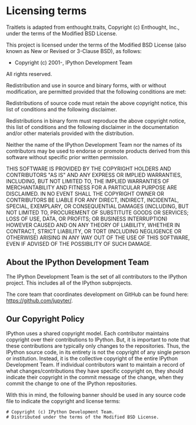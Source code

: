 # Licensing terms

Traitlets is adapted from enthought.traits, Copyright (c) Enthought, Inc., under the terms of the Modified BSD License.

This project is licensed under the terms of the Modified BSD License
(also known as New or Revised or 3-Clause BSD), as follows:

- Copyright (c) 2001-, IPython Development Team

All rights reserved.

Redistribution and use in source and binary forms, with or without modification, are permitted provided that the
following conditions are met:

Redistributions of source code must retain the above copyright notice, this list of conditions and the following
disclaimer.

Redistributions in binary form must reproduce the above copyright notice, this list of conditions and the following
disclaimer in the documentation and/or other materials provided with the distribution.

Neither the name of the IPython Development Team nor the names of its contributors may be used to endorse or promote
products derived from this software without specific prior written permission.

THIS SOFTWARE IS PROVIDED BY THE COPYRIGHT HOLDERS AND CONTRIBUTORS "AS IS" AND ANY EXPRESS OR IMPLIED WARRANTIES,
INCLUDING, BUT NOT LIMITED TO, THE IMPLIED WARRANTIES OF MERCHANTABILITY AND FITNESS FOR A PARTICULAR PURPOSE ARE
DISCLAIMED. IN NO EVENT SHALL THE COPYRIGHT OWNER OR CONTRIBUTORS BE LIABLE FOR ANY DIRECT, INDIRECT, INCIDENTAL,
SPECIAL, EXEMPLARY, OR CONSEQUENTIAL DAMAGES (INCLUDING, BUT NOT LIMITED TO, PROCUREMENT OF SUBSTITUTE GOODS OR
SERVICES; LOSS OF USE, DATA, OR PROFITS; OR BUSINESS INTERRUPTION) HOWEVER CAUSED AND ON ANY THEORY OF LIABILITY,
WHETHER IN CONTRACT, STRICT LIABILITY, OR TORT (INCLUDING NEGLIGENCE OR OTHERWISE) ARISING IN ANY WAY OUT OF THE USE OF
THIS SOFTWARE, EVEN IF ADVISED OF THE POSSIBILITY OF SUCH DAMAGE.

## About the IPython Development Team

The IPython Development Team is the set of all contributors to the IPython project. This includes all of the IPython
subprojects.

The core team that coordinates development on GitHub can be found here:
https://github.com/jupyter/.

## Our Copyright Policy

IPython uses a shared copyright model. Each contributor maintains copyright over their contributions to IPython. But, it
is important to note that these contributions are typically only changes to the repositories. Thus, the IPython source
code, in its entirety is not the copyright of any single person or institution. Instead, it is the collective copyright
of the entire IPython Development Team. If individual contributors want to maintain a record of what
changes/contributions they have specific copyright on, they should indicate their copyright in the commit message of the
change, when they commit the change to one of the IPython repositories.

With this in mind, the following banner should be used in any source code file to indicate the copyright and license
terms:

    # Copyright (c) IPython Development Team.
    # Distributed under the terms of the Modified BSD License.
